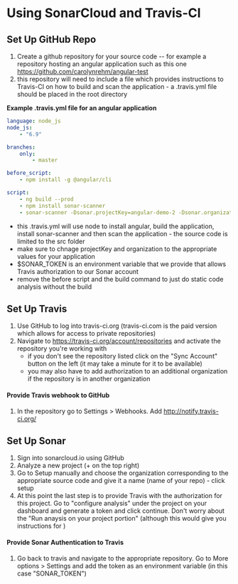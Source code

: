 # Using SonarCloud and Travis-CI

## Set Up GitHub Repo
1. Create a github repository for your source code -- for example a repository hosting an angular application such as this one https://github.com/carolynrehm/angular-test
2. this repository will need to include a file which provides instructions to Travis-CI on how to build and scan the application - a .travis.yml file should be placed in the root directory
    
**Example .travis.yml file for an angular application**

```yml
language: node_js
node_js:
    - "6.9"

branches:
    only:
        - master

before_script:
    - npm install -g @angular/cli

script:
    - ng build --prod
    - npm install sonar-scanner
    - sonar-scanner -Dsonar.projectKey=angular-demo-2 -Dsonar.organization=carolynrehm-github -Dsonar.sources=src -Dsonar.host.url=https://sonarcloud.io -Dsonar.login=$SONAR_TOKEN
```
- this .travis.yml will use node to install angular, build the application, install sonar-scanner and then scan the application - the source code is limited to the src folder
- make sure to chnage projectKey and organization to the appropriate values for your application
- $SONAR_TOKEN is an environment variable that we provide that allows Travis authorization to our Sonar account
- remove the before script and the build command to just do static code analysis without the build

## Set Up Travis
1. Use GitHub to log into travis-ci.org (travis-ci.com is the paid version which allows for access to private repositories)
2. Navigate to https://travis-ci.org/account/repositories and activate the repository you're working with
    - if you don't see the repository listed click on the "Sync Account" button on the left (it may take a minute for it to be available)
    - you may also have to add authorization to an additional organization if the repository is in another organization

#### Provide Travis webhook to GitHub
1. In the repository go to Settings > Webhooks. Add http://notify.travis-ci.org/ 

## Set Up Sonar
1. Sign into sonarcloud.io using GitHub
2. Analyze a new project (+ on the top right)
3. Go to Setup manually and choose the organization corresponding to the appropriate source code and give it a name (name of your repo) - click setup
4. At this point the last step is to provide Travis with the authorization for this project. Go to "configure analysis" under the project on your dashboard and generate a token and click continue. Don't worry about the "Run anaysis on your project portion" (although this would give you instructions for )

#### Provide Sonar Authentication to Travis
1. Go back to travis and navigate to the appropriate repository. Go to More options > Settings and add the token as an environment variable (in this case "SONAR_TOKEN")

